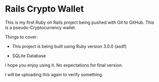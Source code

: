 # Rails Crypto Wallet

This is my first Ruby on Rails project being pushed with Git to GitHub. This is a pseudo-Cryptocurrency wallet.

Things to cover:

* This project is being built using Ruby version 3.0.0 (asdf)

* SQLite Database

I hope you enjoy using it. No expectations for final version.

I will be uploading this again to verify something.
